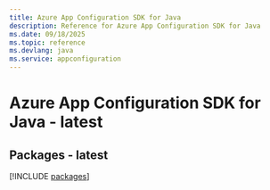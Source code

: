 ```yaml
---
title: Azure App Configuration SDK for Java
description: Reference for Azure App Configuration SDK for Java
ms.date: 09/18/2025
ms.topic: reference
ms.devlang: java
ms.service: appconfiguration
---
```

# Azure App Configuration SDK for Java - latest
## Packages - latest
[!INCLUDE [packages](app-configuration-index.md)]